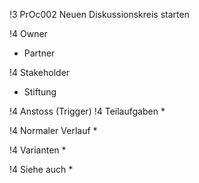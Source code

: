 !3 PrOc002 Neuen Diskussionskreis starten

!4 Owner
 * Partner

!4 Stakeholder
 * Stiftung

!4 Anstoss (Trigger)
!4 Teilaufgaben
*

!4 Normaler Verlauf
 * 

!4 Varianten
 * 

!4 Siehe auch
*
